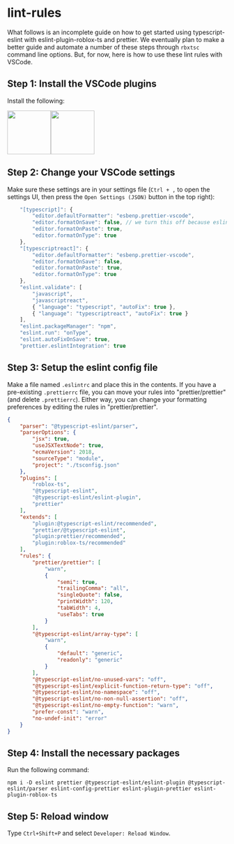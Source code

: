 # lint-rules

What follows is an incomplete guide on how to get started using typescript-eslint with eslint-plugin-roblox-ts and prettier. We eventually plan to make a better guide and automate a number of these steps through `rbxtsc` command line options. But, for now, here is how to use these lint rules with VSCode.

## Step 1: Install the VSCode plugins
Install the following:

<a href="https://marketplace.visualstudio.com/items?itemName=dbaeumer.vscode-eslint"><img src="https://camo.githubusercontent.com/e16321b339b250b46af5bcb05ed36892e6770342/68747470733a2f2f64626165756d65722e67616c6c65727963646e2e76736173736574732e696f2f657874656e73696f6e732f64626165756d65722f7673636f64652d65736c696e742f312e392e312f313536363239383133363236392f4d6963726f736f66742e56697375616c53747564696f2e53657276696365732e49636f6e732e44656661756c74" data-canonical-src="https://dbaeumer.gallerycdn.vsassets.io/extensions/dbaeumer/vscode-eslint/1.9.1/1566298136269/Microsoft.VisualStudio.Services.Icons.Default" width="100" height="100"></a><a href="https://marketplace.visualstudio.com/items?itemName=esbenp.prettier-vscode"><img src="https://camo.githubusercontent.com/439873e3a6c9faa27a6f9d69ab8a9cc91bf7dc84/68747470733a2f2f657362656e702e67616c6c65727963646e2e76736173736574732e696f2f657874656e73696f6e732f657362656e702f70726574746965722d7673636f64652f312e31302e302f313536363537333135313038332f4d6963726f736f66742e56697375616c53747564696f2e53657276696365732e49636f6e732e44656661756c74" data-canonical-src="https://esbenp.gallerycdn.vsassets.io/extensions/esbenp/prettier-vscode/1.10.0/1566573151083/Microsoft.VisualStudio.Services.Icons.Default" width="100" height="100"></a>

## Step 2: Change your VSCode settings
Make sure these settings are in your settings file (`Ctrl + ,` to open the settings UI, then press the `Open Settings (JSON)` button in the top right):
```js
	"[typescript]": {
		"editor.defaultFormatter": "esbenp.prettier-vscode",
		"editor.formatOnSave": false, // we turn this off because eslint.autoFixOnSave runs
		"editor.formatOnPaste": true,
		"editor.formatOnType": true
	},
	"[typescriptreact]": {
		"editor.defaultFormatter": "esbenp.prettier-vscode",
		"editor.formatOnSave": false,
		"editor.formatOnPaste": true,
		"editor.formatOnType": true
	},
	"eslint.validate": [
		"javascript",
		"javascriptreact",
		{ "language": "typescript", "autoFix": true },
		{ "language": "typescriptreact", "autoFix": true }
	],
	"eslint.packageManager": "npm",
	"eslint.run": "onType",
	"eslint.autoFixOnSave": true,
	"prettier.eslintIntegration": true
```

## Step 3: Setup the eslint config file
Make a file named `.eslintrc` and place this in the contents. If you have a pre-existing `.prettierrc` file, you can move your rules into "prettier/prettier" (and delete `.prettierrc`). Either way, you can change your formatting preferences by editing the rules in "prettier/prettier".

```json
{
    "parser": "@typescript-eslint/parser",
    "parserOptions": {
        "jsx": true,
        "useJSXTextNode": true,
        "ecmaVersion": 2018,
        "sourceType": "module",
        "project": "./tsconfig.json"
    },
    "plugins": [
        "roblox-ts",
        "@typescript-eslint",
        "@typescript-eslint/eslint-plugin",
        "prettier"
    ],
    "extends": [
        "plugin:@typescript-eslint/recommended",
        "prettier/@typescript-eslint",
        "plugin:prettier/recommended",
        "plugin:roblox-ts/recommended"
    ],
    "rules": {
        "prettier/prettier": [
            "warn",
            {
                "semi": true,
                "trailingComma": "all",
                "singleQuote": false,
                "printWidth": 120,
                "tabWidth": 4,
                "useTabs": true
            }
        ],
        "@typescript-eslint/array-type": [
            "warn",
            {
                "default": "generic",
                "readonly": "generic"
            }
        ],
        "@typescript-eslint/no-unused-vars": "off",
        "@typescript-eslint/explicit-function-return-type": "off",
        "@typescript-eslint/no-namespace": "off",
        "@typescript-eslint/no-non-null-assertion": "off",
        "@typescript-eslint/no-empty-function": "warn",
        "prefer-const": "warn",
        "no-undef-init": "error"
    }
}
```

## Step 4: Install the necessary packages

Run the following command:

`npm i -D eslint prettier @typescript-eslint/eslint-plugin @typescript-eslint/parser eslint-config-prettier eslint-plugin-prettier eslint-plugin-roblox-ts`

<!-- For roact development: npm i -D eslint-config-react -->

## Step 5: Reload window
Type `Ctrl+Shift+P` and select `Developer: Reload Window`. 
